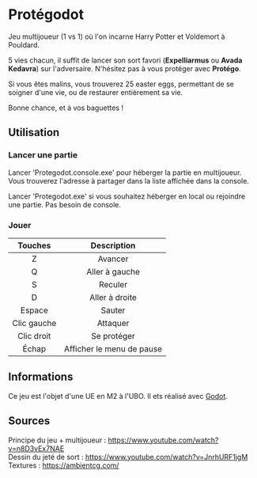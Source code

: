 # Protégodot

Jeu multijoueur (1 vs 1) où l'on incarne Harry Potter et Voldemort à Pouldard.

5 vies chacun, il suffit de lancer son sort favori (**Expelliarmus** ou **Avada Kedavra**) sur l'adversaire. N'hésitez pas à vous protéger avec **Protégo**.

Si vous êtes malins, vous trouverez 25 easter eggs, permettant de se soigner d'une vie, ou de restaurer entièrement sa vie.

Bonne chance, et à vos baguettes !

## Utilisation

### Lancer une partie
Lancer 'Protegodot.console.exe' pour héberger la partie en multijoueur. Vous trouverez l'adresse à partager dans la liste affichée dans la console.

Lancer 'Protegodot.exe' si vous souhaitez héberger en local ou rejoindre une partie. Pas besoin de console.

### Jouer

| Touches   |      Description |
|:----------:|:-------------:|
| Z |  Avancer |
| Q |    Aller à gauche   |
| S | Reculer |
| D | Aller à droite |
| Espace | Sauter |
| Clic gauche | Attaquer |
| Clic droit | Se protéger |
| Échap | Afficher le menu de pause |

## Informations

Ce jeu est l'objet d'une UE en M2 à l'UBO. Il ets réalisé avec [Godot](https://godotengine.org/).

## Sources

Principe du jeu + multijoueur : https://www.youtube.com/watch?v=n8D3vEx7NAE \
Dessin du jeté de sort : https://www.youtube.com/watch?v=JnrhURF1jgM \
Textures : https://ambientcg.com/